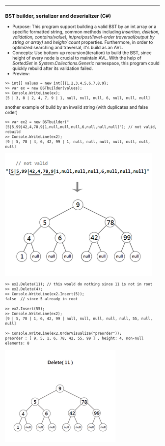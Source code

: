 ---

### BST builder, serializer and deserializer (C#)

* Purpose: 
This program support building a valid BST by an int array or a specific formatted string, common methods including *insertion, deletion, validation, contains(value), in/pre/post/level-order traversal(output by string or array)* and *height/ count* properties.
Furthermore, in order to optimized searching and traversal, it's build as an AVL.
* Concepts: 
Use bottom-up recursion(iteration) to build the BST, since height of every node is crucial to maintain AVL.
With the help of *SortedSet* in *System.Collections.Generic* namespace, this program could quickly rebuild after its validation failed.
* Preview:   
```
>> int[] values = new int[]{1,2,3,4,5,6,7,8,9};
>> var ex = new BSTbuilder(values);
>> Console.WriteLine(ex); 
[5 | 3, 8 | 2, 4, 7, 9 | 1, null, null, null, 6, null, null, null]
```
another example of build by an invalid string (with duplicates and false order)

```
>> var ex2 = new BSTbuilder("[5|5,99|42,4,78,9|1,null,null,null,6,null,null,null]"); // not valid, rebuild
>> Console.WriteLine(ex2); 
[9 | 5, 78 | 4, 6, 42, 99 | 1, null, null, null, null, null, null, null]
```
![demo of BST builder](demo_bst_1.png)

```
>> ex2.Delete(11); // this would do nothing since 11 is not in root
>> ex2.Delete(4);
>> Console.WriteLine(ex2.Insert(5));
false  // since 5 already in root

>> ex2.Insert(55);
>> Console.WriteLine(ex2);
[9 | 5, 78 | 1, 6, 42, 99 | null, null, null, null, null, 55, null, null]

>> Console.WriteLine(ex2.OrderVisualize("preorder"));
preorder : [ 9, 5, 1, 6, 78, 42, 55, 99 ] , height: 4, non-null elements: 8
```
![demo of BST builder operation](demo_BST_ani.gif)
